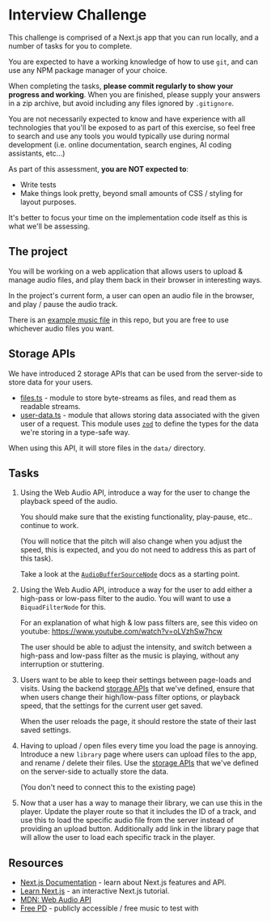 # Interview Challenge

This challenge is comprised of a Next.js app that you can run locally,
and a number of tasks for you to complete.

You are expected to have a working knowledge of how to use `git`,
and can use any NPM package manager of your choice.

When completing the tasks,
**please commit regularly to show your progress and working**.
When you are finished, please supply your answers in a zip archive,
but avoid including any files ignored by `.gitignore`.

You are not necessarily expected to know and have experience
with all technologies that you'll be exposed to as part of this exercise,
so feel free to search and use any tools you would typically use
during normal development
(i.e. online documentation, search engines, AI coding assistants, etc...)

As part of this assessment, **you are NOT expected to**:

- Write tests
- Make things look pretty,
  beyond small amounts of CSS / styling for layout purposes.

It's better to focus your time on the implementation code itself
as this is what we'll be assessing.

## The project

You will be working on a web application that allows users to
upload & manage audio files,
and play them back in their browser in interesting ways.

In the project's current form,
a user can open an audio file in the browser,
and play / pause the audio track.

There is an [example music file](./example.mp3) in this repo,
but you are free to use whichever audio files you want.

## Storage APIs

We have introduced 2 storage APIs that can be used from the server-side to
store data for your users.

- [files.ts](./app/storage/files.ts) - module to store byte-streams as
  files, and read them as readable streams.
- [user-data.ts](./app/storage/user-data.ts) - module that allows storing data
  associated with the given user of a request.
  This module uses [`zod`](https://zod.dev/) to define the types for the data
  we're storing in a type-safe way.

When using this API,
it will store files in the `data/` directory.

## Tasks

1. Using the Web Audio API,
   introduce a way for the user to change the playback speed of the audio.

   You should make sure that the existing functionality,
   play-pause, etc.. continue to work.

   (You will notice that the pitch will also change when you adjust the speed,
   this is expected, and you do not need to address this as part of this task).

   Take a look at the
   [`AudioBufferSourceNode`](https://developer.mozilla.org/en-US/docs/Web/API/AudioBufferSourceNode) docs as a starting point.

2. Using the Web Audio API,
   introduce a way for the user to add either a high-pass or low-pass filter
   to the audio. You will want to use a `BiquadFilterNode` for this.

   For an explanation of what high & low pass filters are,
   see this video on youtube: <https://www.youtube.com/watch?v=oLVzhSw7hcw>

   The user should be able to adjust the intensity,
   and switch between a high-pass and low-pass filter as the music is playing,
   without any interruption or stuttering.

3. Users want to be able to keep their settings between page-loads and visits.
   Using the backend [storage APIs](#storage-apis) that we've defined,
   ensure that when users change their high/low-pass filter options,
   or playback speed,
   that the settings for the current user get saved.

   When the user reloads the page,
   it should restore the state of their last saved settings.

4. Having to upload / open files every time you load the page is annoying.
   Introduce a new `library` page where users can upload files to the app,
   and rename / delete their files.
   Use the [storage APIs](#storage-apis) that we've defined
   on the server-side to actually store the data.

   (You don't need to connect this to the existing page)

5. Now that a user has a way to manage their library,
   we can use this in the player.
   Update the player route so that it includes the ID of a track,
   and use this to load the specific audio file from the server
   instead of providing an upload button.
   Additionally add link in the library page that will allow the user to load
   each specific track in the player.

## Resources

- [Next.js Documentation](https://nextjs.org/docs) - learn about Next.js features and API.
- [Learn Next.js](https://nextjs.org/learn) - an interactive Next.js tutorial.
- [MDN: Web Audio API](https://developer.mozilla.org/en-US/docs/Web/API/Web_Audio_API)
- [Free PD](https://freepd.com/) - publicly accessible / free music to test with
